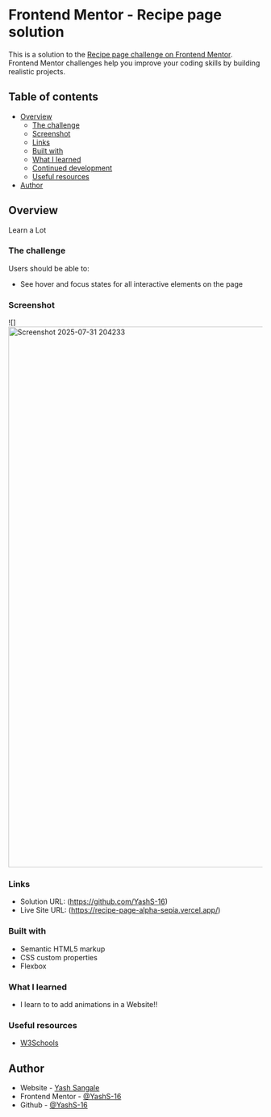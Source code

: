 # Frontend Mentor - Recipe page solution

This is a solution to the [Recipe page challenge on Frontend Mentor](https://www.frontendmentor.io/challenges/blog-preview-card-ckPaj01IcS). Frontend Mentor challenges help you improve your coding skills by building realistic projects. 

## Table of contents

- [Overview](#overview)
  - [The challenge](#the-challenge)
  - [Screenshot](#screenshot)
  - [Links](#links)
  - [Built with](#built-with)
  - [What I learned](#what-i-learned)
  - [Continued development](#continued-development)
  - [Useful resources](#useful-resources)
- [Author](#author)

## Overview
  Learn a Lot

### The challenge

Users should be able to:

- See hover and focus states for all interactive elements on the page

### Screenshot

![]<img width="1621" height="1071" alt="Screenshot 2025-07-31 204233" src="https://github.com/user-attachments/assets/13295099-0496-40bb-bd99-5a2525acafd6" />


### Links

- Solution URL: (https://github.com/YashS-16)
- Live Site URL: (https://recipe-page-alpha-sepia.vercel.app/)

### Built with

- Semantic HTML5 markup
- CSS custom properties
- Flexbox

### What I learned
- I learn to to add animations in a Website!!

### Useful resources
- [W3Schools](https://www.w3schools.com/)

## Author

- Website - [Yash Sangale](https://www.your-site.com)
- Frontend Mentor - [@YashS-16](https://www.frontendmentor.io/profile/yourusername)
- Github - [@YashS-16](https://github.com/YashS-16)
